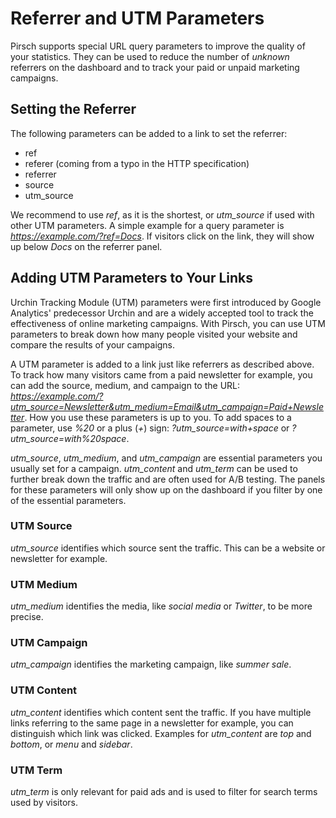 # Referrer and UTM Parameters

Pirsch supports special URL query parameters to improve the quality of your statistics. They can be used to reduce the number of *unknown* referrers on the dashboard and to track your paid or unpaid marketing campaigns.

## Setting the Referrer

The following parameters can be added to a link to set the referrer:

* ref
* referer (coming from a typo in the HTTP specification)
* referrer
* source
* utm_source

We recommend to use *ref*, as it is the shortest, or *utm_source* if used with other UTM parameters. A simple example for a query parameter is *https://example.com/?ref=Docs*. If visitors click on the link, they will show up below *Docs* on the referrer panel.

## Adding UTM Parameters to Your Links

Urchin Tracking Module (UTM) parameters were first introduced by Google Analytics' predecessor Urchin and are a widely accepted tool to track the effectiveness of online marketing campaigns. With Pirsch, you can use UTM parameters to break down how many people visited your website and compare the results of your campaigns.

A UTM parameter is added to a link just like referrers as described above. To track how many visitors came from a paid newsletter for example, you can add the source, medium, and campaign to the URL: *https://example.com/?utm_source=Newsletter&utm_medium=Email&utm_campaign=Paid+Newsletter*. How you use these parameters is up to you. To add spaces to a parameter, use *%20* or a plus (*+*) sign: *?utm_source=with+space* or *?utm_source=with%20space*.

*utm_source*, *utm_medium*, and *utm_campaign* are essential parameters you usually set for a campaign. *utm_content* and *utm_term* can be used to further break down the traffic and are often used for A/B testing. The panels for these parameters will only show up on the dashboard if you filter by one of the essential parameters.

### UTM Source

*utm_source* identifies which source sent the traffic. This can be a website or newsletter for example.

### UTM Medium

*utm_medium* identifies the media, like *social media* or *Twitter*, to be more precise.

### UTM Campaign

*utm_campaign* identifies the marketing campaign, like *summer sale*.

### UTM Content

*utm_content* identifies which content sent the traffic. If you have multiple links referring to the same page in a newsletter for example, you can distinguish which link was clicked. Examples for *utm_content* are *top* and *bottom*, or *menu* and *sidebar*.

### UTM Term

*utm_term* is only relevant for paid ads and is used to filter for search terms used by visitors.

